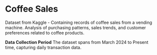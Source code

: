 # Coffee Sales
Dataset from Kaggle - Containing records of coffee sales from a vending machine. Analysis of purchasing patterns, sales trends, and customer preferences related to coffee products.

**Data Collection Period**
The dataset spans from March 2024 to Present time, capturing daily transaction data.
